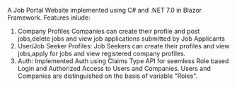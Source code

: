 A Job Portal Website implemented using C# and .NET 7.0 in Blazor Framework. Features inlude:
1. Company Profiles
   Companies can create their profile and post jobs,delete jobs and view job applications submitted by Job Applicants
2. User/Job Seeker Profiles:
   Job Seekers can create their profiles and view jobs,apply for jobs and view registered company profiles.
3. Auth:
   Implemented Auth using Claims Type API for seemless Role based Login and Authorized Access to Users and Companies. Users and Companies are distinguished on the basis of variable "Roles". 
